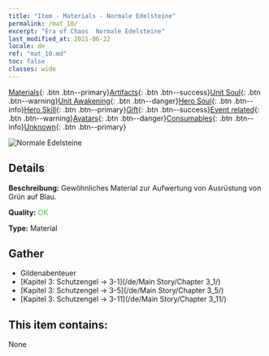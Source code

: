 ```yaml
---
title: "Item - Materials - Normale Edelsteine"
permalink: /mat_10/
excerpt: "Era of Chaos  Normale Edelsteine"
last_modified_at: 2021-06-22
locale: de
ref: "mat_10.md"
toc: false
classes: wide
---
```

 [Materials](/ItemsDE/){: .btn .btn--primary}[Artifacts](/ItemsDE/Artifacts/){: .btn .btn--success}[Unit Soul](/ItemsDE/UnitSoul/){: .btn .btn--warning}[Unit Awakening](/ItemsDE/UnitAwakening/){: .btn .btn--danger}[Hero Soul](/ItemsDE/HeroSoul/){: .btn .btn--info}[Hero Skill](/ItemsDE/HeroSkill/){: .btn .btn--primary}[Gift](/ItemsDE/Gift/){: .btn .btn--success}[Event related](/ItemsDE/Events/){: .btn .btn--warning}[Avatars](/ItemsDE/Avatars/){: .btn .btn--danger}[Consumables](/ItemsDE/Consumables/){: .btn .btn--info}[Unknown](/ItemsDE/Unknown/){: .btn .btn--primary}

 ![Normale Edelsteine](/images/t/i_cailiao_baoshi1.png)

## Details
 **Beschreibung:** Gewöhnliches Material zur Aufwertung von Ausrüstung von Grün auf Blau.

 **Quality:** <span style="color: #32CD32">OK</span>

 **Type:** Material

## Gather

*    Gildenabenteuer 
*    [Kapitel 3: Schutzengel -> 3-1](/de/Main Story/Chapter 3_1/) 
*    [Kapitel 3: Schutzengel -> 3-5](/de/Main Story/Chapter 3_5/) 
*    [Kapitel 3: Schutzengel -> 3-11](/de/Main Story/Chapter 3_11/) 

## This item contains:

  None

